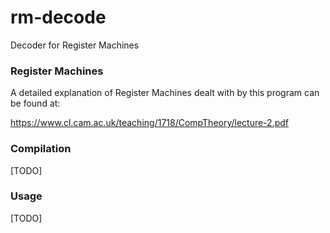 # rm-decode
Decoder for Register Machines

### Register Machines
A detailed explanation of Register Machines dealt with by this program can be found at:

https://www.cl.cam.ac.uk/teaching/1718/CompTheory/lecture-2.pdf

### Compilation

[TODO]

### Usage

[TODO]
